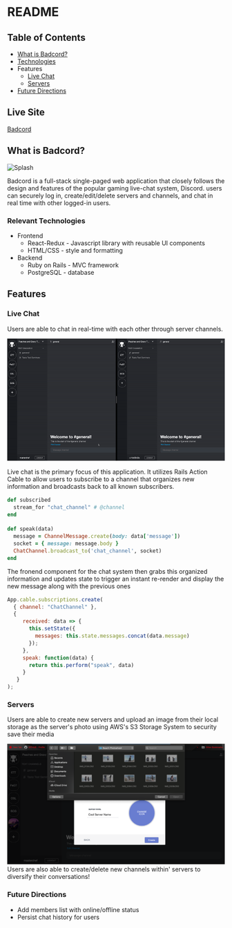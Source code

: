 # README
## Table of Contents
* [What is Badcord?](#what-is-badcord)
* [Technologies](#relevant-technologies)
* Features
  * [Live Chat](#live-chat)
  * [Servers](#servers)
* [Future Directions](#future-directions)
## Live Site
[Badcord](https://badcord.herokuapp.com/)

## What is Badcord?
![Splash](https://github.com/Shaphen/Badcord/blob/master/app/assets/images/gifs/badcord.gif)

Badcord is a full-stack single-paged web application that closely follows the design and features of the popular gaming live-chat system, Discord. users can securely log in, create/edit/delete servers and channels, and chat in real time with other logged-in users.

### Relevant Technologies
* Frontend
  * React-Redux - Javascript library with reusable UI components
  * HTML/CSS - style and formatting
* Backend
  * Ruby on Rails - MVC framework
  * PostgreSQL - database
  
## Features
### Live Chat
Users are able to chat in real-time with each other through server channels.

![live-chat](https://github.com/Shaphen/Badcord/blob/master/app/assets/images/gifs/badcord_messages1.gif)

Live chat is the primary focus of this application. It utilizes Rails Action Cable to allow users to subscribe to a channel that organizes new information and broadcasts back to all known subscribers.
```ruby
def subscribed
  stream_for "chat_channel" # @channel
end

def speak(data)
  message = ChannelMessage.create(body: data['message'])
  socket = { message: message.body }
  ChatChannel.broadcast_to('chat_channel', socket)
end
```
The fronend component for the chat system then grabs this organized information and updates state to trigger an instant re-render and display the new message along with the previous ones
```javascript
App.cable.subscriptions.create(
  { channel: "ChatChannel" },
  {
     received: data => {
       this.setState({
         messages: this.state.messages.concat(data.message)
       });
     },
     speak: function(data) {
       return this.perform("speak", data)
     }
   }
);
```

### Servers
Users are able to create new servers and upload an image from their local storage as the server's photo using AWS's S3 Storage System to security save their media

![server-photo](https://github.com/Shaphen/Badcord/blob/master/app/assets/images/readme/server_photo_upload.png)
Users are also able to create/delete new channels within' servers to diversify their conversations!

### Future Directions
* Add members list with online/offline status
* Persist chat history for users
